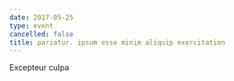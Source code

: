 ```yaml
---
date: 2017-05-25
type: event
cancelled: false
title: pariatur. ipsum esse minim aliquip exercitation
---
```

Excepteur culpa